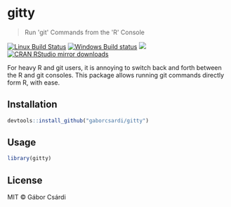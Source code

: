 
# gitty

> Run 'git' Commands from the 'R' Console

[![Linux Build Status](https://travis-ci.org/gaborcsardi/gitty.svg?branch=master)](https://travis-ci.org/gaborcsardi/gitty)
[![Windows Build status](https://ci.appveyor.com/api/projects/status/github/gaborcsardi/gitty?svg=true)](https://ci.appveyor.com/project/gaborcsardi/gitty)
[![](http://www.r-pkg.org/badges/version/gitty)](http://www.r-pkg.org/pkg/gitty)
[![CRAN RStudio mirror downloads](http://cranlogs.r-pkg.org/badges/gitty)](http://www.r-pkg.org/pkg/gitty)


For heavy R and git users, it is annoying to switch back and forth
between the R and git consoles. This package allows running git
commands directly form R, with ease.

## Installation

```r
devtools::install_github("gaborcsardi/gitty")
```

## Usage

```r
library(gitty)
```

## License

MIT © Gábor Csárdi
